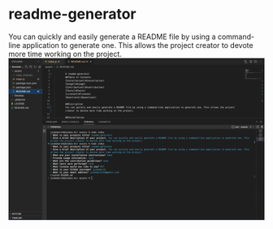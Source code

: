 # readme-generator
You can quickly and easily generate a README file by using a command-line application to generate one. This allows the project creator to devote more time working on the project.
<img src="./assets/screenshot.png">